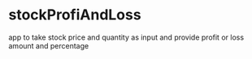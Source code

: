 # stockProfiAndLoss
 app to take stock price and quantity as input and provide profit or loss amount and percentage
